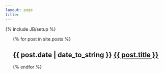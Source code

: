 ```yaml
---
layout: page
title: 
---
```

{% include JB/setup %}



<ul class="posts">
  {% for post in site.posts %}
    <h2><span>{{ post.date | date_to_string }}</span>  <a href="{{ BASE_PATH }}{{ post.url }}">{{ post.title }}</a></h2>
  {% endfor %}
</ul>








